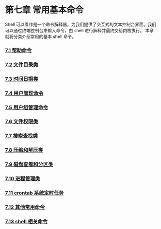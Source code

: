 # 第七章 常用基本命令

Shell 可以看作是一个命令解释器，为我们提供了交互式的文本控制台界面。我们可以通过终端控制台来输入命令，由 shell 进行解释并最终交给内核执行。 本章就将分类介绍常用的基本 shell 命令。

### [7.1 帮助命令](7.1%20帮助命令/7.1%20帮助命令.md)

### [7.2 文件目录类](7.2%20文件目录类/7.2%20文件目录类.md)

### [7.3 时间日期类](7.3%20时间日期类/7.3%20时间日期类.md)

### [7.4 用户管理命令](7.4%20用户管理命令/7.4%20用户管理命令.md)

### [7.5 用户组管理命令](7.5%20用户组管理命令/7.5%20用户组管理命令.md)

### [7.6 文件权限类](7.6%20文件权限类/7.6%20文件权限类.md)

### [7.7 搜索查找类](7.7%20搜索查找类/7.7%20搜索查找类.md)

### [7.8 压缩和解压类](7.8%20压缩和解压类/7.8%20压缩和解压类.md)

### [7.9 磁盘查看和分区类](7.9%20磁盘查看和分区类/7.9%20磁盘查看和分区类.md)

### [7.10 进程管理类](7.10%20进程管理类/7.10%20进程管理类.md)

### [7.11 crontab 系统定时任务](7.11%20crontab%20系统定时任务/7.11%20crontab%20系统定时任务.md)

### [7.12 其他常用命令](7.12%20其他常用命令/7.12%20其他常用命令.md)

### [7.13 shell 相关命令](7.13%20shell%20相关命令/7.13%20shell%20相关命令.md)
